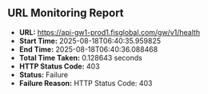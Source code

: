 ## URL Monitoring Report

- **URL:** https://api-gw1-prod1.fisglobal.com/gw/v1/health
- **Start Time:** 2025-08-18T06:40:35.959825
- **End Time:** 2025-08-18T06:40:36.088468
- **Total Time Taken:** 0.128643 seconds
- **HTTP Status Code:** 403
- **Status:** Failure
- **Failure Reason:** HTTP Status Code: 403
